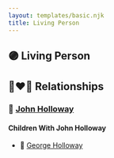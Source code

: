 ```yaml
---
layout: templates/basic.njk
title: Living Person
---
```

## 🟣 Living Person

## 👩‍❤️‍👨 Relationships

### 🔵 [John Holloway](/people/9/96991309)

#### Children With John Holloway
* 🔵 [George Holloway](/people/3/36728768)